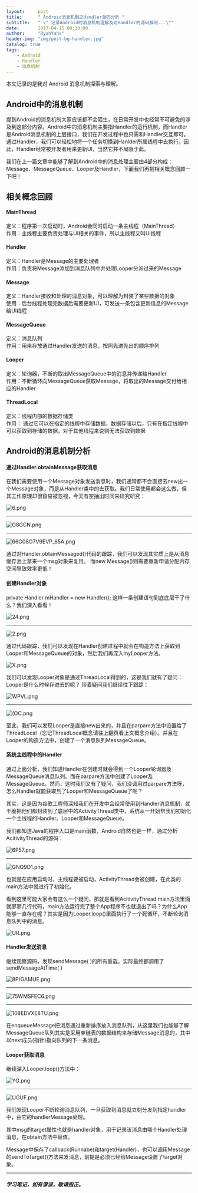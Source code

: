 ```yaml
---
layout:     post
title:      " Android消息机制之Handler源码分析 "
subtitle:   " \" 记录Android的消息机制理解及对Handler的源码解剖...\""
date:       2017-04-15 00:30:00
author:     "RyanYans"
header-img: "img/post-bg-handler.jpg"
catalog: true
tags:
    - Android
    - Handler
    - 消息机制
---
```



本文记录的是我对 Android 消息机制探索与理解。


## Android中的消息机制

提到Android的消息机制大家应该都不会陌生，在日常开发中也经常不可避免的涉及到这部分内容。Android中的消息机制主要指Handler的运行机制，而Handler是Android消息机制的上层接口，我们在开发过程中也只需和Handler交互即可。通过Handler，我们可以轻松地将一个任务切换到Hanlder所属线程中去执行。因此，Handler经常被开发者用来更新UI，当然它并不局限于此。

我们在上一篇文章中能够了解到Android中的消息处理主要由4部分构成：Message、MessageQueue、Looper及Handler，下面我们再把相关概念回顾一下吧！

## 相关概念回顾

#### MainThread

定义：程序第一次启动时，Android会同时启动一条主线程（MainThread）  
作用：主线程主要负责处理与UI相关的事件，所以主线程又叫UI线程

#### Handler

定义：Handler是Message的主要处理者  
作用：负责将Message添加到消息队列中并处理Looper分派过来的Message

#### Message

定义：Handler接收和处理的消息对象，可以理解为封装了某些数据的对象  
使用：后台线程处理完数据后需要更新UI，可发送一条包含更新信息的Message给UI线程

#### MessageQueue

定义：消息队列  
作用：用来存放通过Handler发送的消息，按照先进先出的顺序排列

#### Looper

定义：轮询器，不断的取出MessageQueue中的消息并传递给Handler  
作用：不断循环向MessageQueue获取Message，将取出的Message交付给相应的Handler

#### ThreadLocal

定义：线程内部的数据存储类  
作用： 通过它可以在指定的线程中存储数据，数据存储以后，只有在指定线程中可以获取到存储的数据，对于其他线程来说则无法获取到数据

## Android的消息机制分析

#### 通过Handler.obtainMessage获取消息

在我们需要使用一个Message对象发送消息时，我们通常都不会直接去new出一个Message对象，而是从Handler类中的去获取。我们日常使用都会这么做，但其工作原理却很容易被忽视，今天有空抽出时间来研究研究：

![6.png](https://ooo.0o0.ooo/2017/04/13/58ef89b47de4c.png)

----------  

![G8GCN.png](https://ooo.0o0.ooo/2017/04/13/58ef8a53e5521.png)

----------  

![66G08O7V9EVP_65A.png](https://ooo.0o0.ooo/2017/04/13/58ef8ad0f386a.png)

通过对Handler.obtainMessaged()代码的跟踪，我们可以发现其实质上是从消息缓存池上拿来一个msg对象来复用。
而new Message()则需要重新申请分配内存空间导致效率更低！

#### 创建Handler对象

private Handler mHandler = new Handler(); 
这样一条创建语句到底底层干了什么？我们深入看看！

![24.png](https://ooo.0o0.ooo/2017/04/13/58ef8df844a28.png)

----------  

![2.png](https://ooo.0o0.ooo/2017/04/13/58ef8f0aa760d.png)

通过代码跟踪，我们可以发现在Handler创建过程中就会在构造方法上获取到Looper和MessageQueue的对象，然后我们再深入myLooper方法。

![X.png](https://ooo.0o0.ooo/2017/04/13/58ef8f8bd5603.png)

我们可以发现Looper对象是通过ThreadLocal得到的，这是我们就有了疑问：Looper是什么时候存进去的呢？
带着疑问我们继续往下跟踪：

![WPVL.png](https://ooo.0o0.ooo/2017/04/13/58ef90fd8f729.png)

----------  

![(OC.png](https://ooo.0o0.ooo/2017/04/13/58ef91626769c.png)

至此，我们可以发现Looper是直接new出来的，并且在parpare方法中设置给了ThreadLocal（忘记ThreadLocal概念请往上翻页看上文概念介绍）。并且在Looper的构造方法中，创建了一个消息队列MessageQueue。

#### 系统主线程中的Handler

通过上面分析，我们知道Handler在创建时就会得到一个Looper轮询器及MessageQueue消息队列。而在parpare方法中创建了Looper及MessageQueue。然而，这时我们又有了疑问，我们没调用过parpare方法呀，怎么Handler就能获取到了Looper和MessageQueue了呢？

其实，这是因为谷歌工程师深知我们在开发中会经常使用到Handler消息机制，就干脆把他们都封装到了底层中的ActivityThread类中，系统从一开始帮我们初始化一个主线程的Handler、Looper和MessageQueue。

我们都知道Java的程序入口是main函数，Android自然也是一样，通过分析AcitivityThread的源码：

![6P57.png](https://ooo.0o0.ooo/2017/04/13/58ef95d46827e.png)

----------  

![GNQ9D1.png](https://ooo.0o0.ooo/2017/04/13/58ef95f99de94.png)

也就是在应用启动时，主线程要被启动，ActivityThread会被创建，在此类的main方法中就进行了初始化。

看到这里可能大家会有这么一个疑问，那就是看到AcitivityThread.main方法里面就寥寥几行代码，main方法运行完了整个App程序不也就退出了吗？为什么App能够一直存在呢？其实是因为Looper.loop()里面执行了一个死循环，不断轮询消息队列中的消息。

![UR.png](https://ooo.0o0.ooo/2017/04/13/58ef98c46a937.png)

#### Handler发送消息

继续观察源码，发现sendMessage( )的所有重载，实际最终都调用了sendMessageAtTime( )

![8P)GAMUE.png](https://ooo.0o0.ooo/2017/04/13/58ef9ab312376.png)

----------  

![75WMSFEC6.png](https://ooo.0o0.ooo/2017/04/13/58ef9ab426fa1.png)

----------  

![108EDVXE8TU.png](https://ooo.0o0.ooo/2017/04/13/58ef9ab537e6e.png)

在enqueueMessage把消息通过重新排序放入消息队列，从这里我们也能够了解MessageQueue队列其实是采用单链表的数据结构来存储Message消息的，其中以next成员(指针)指向队列的下一条消息。

#### Looper获取消息

继续深入Looper.loop()方法中：

![YG.png](https://ooo.0o0.ooo/2017/04/13/58ef9d2df2430.png)

----------  

![UGUF.png](https://ooo.0o0.ooo/2017/04/13/58ef9e05defd4.png)

我们发现Looper不断轮询消息队列，一旦获取到消息就立刻分发到指定handler中，由它的handlerMessage处理。

其中msg的target属性也就是handler对象，用于记录该消息由哪个Handler处理消息，在obtain方法中赋值。

Message中保存了callback(Runnabe)和target(Handler)，也可以调用Message的sendToTarget()方法来发消息，前提是必须已经给Message设置了target对象。

----------  

##### 学习笔记，如有谬误，敬请指正。